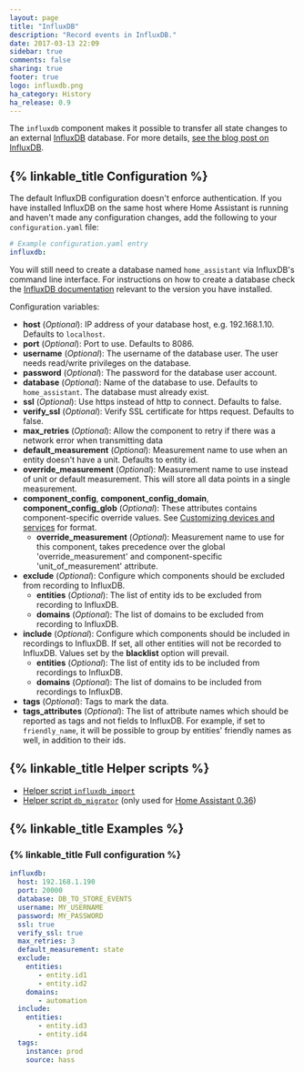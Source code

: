 ```yaml
---
layout: page
title: "InfluxDB"
description: "Record events in InfluxDB."
date: 2017-03-13 22:09
sidebar: true
comments: false
sharing: true
footer: true
logo: influxdb.png
ha_category: History
ha_release: 0.9
---
```


The `influxdb` component makes it possible to transfer all state changes to an external [InfluxDB](https://influxdb.com/) database. For more details, [see the blog post on InfluxDB](/blog/2015/12/07/influxdb-and-grafana/).

## {% linkable_title Configuration %}

The default InfluxDB configuration doesn't enforce authentication. If you have installed InfluxDB on the same host where Home Assistant is running and haven't made any configuration changes, add the following to your `configuration.yaml` file:

```yaml
# Example configuration.yaml entry
influxdb:
```

You will still need to create a database named `home_assistant` via InfluxDB's command line interface. For instructions on how to create a database check the [InfluxDB documentation](https://docs.influxdata.com/influxdb/latest/introduction/getting_started/#creating-a-database) relevant to the version you have installed.

Configuration variables:

- **host** (*Optional*): IP address of your database host, e.g. 192.168.1.10. Defaults to `localhost`.
- **port** (*Optional*): Port to use. Defaults to 8086.
- **username** (*Optional*): The username of the database user. The user needs read/write privileges on the database.
- **password** (*Optional*): The password for the database user account.
- **database** (*Optional*): Name of the database to use. Defaults to `home_assistant`. The database must already exist.
- **ssl** (*Optional*): Use https instead of http to connect. Defaults to false.
- **verify_ssl** (*Optional*): Verify SSL certificate for https request. Defaults to false.
- **max_retries** (*Optional*): Allow the component to retry if there was a network error when transmitting data
- **default_measurement** (*Optional*): Measurement name to use when an entity doesn't have a unit. Defaults to entity id.
- **override_measurement** (*Optional*): Measurement name to use instead of unit or default measurement. This will store all data points in a single measurement.
- **component_config**, **component_config_domain**, **component_config_glob** (*Optional*): These attributes contains component-specific override values. See [Customizing devices and services](https://home-assistant.io/getting-started/customizing-devices/) for format.
  - **override_measurement** (*Optional*): Measurement name to use for this component, takes precedence over the global 'override_measurement' and component-specific 'unit_of_measurement' attribute.
- **exclude** (*Optional*): Configure which components should be excluded from recording to InfluxDB.
  - **entities** (*Optional*): The list of entity ids to be excluded from recording to InfluxDB.
  - **domains** (*Optional*): The list of domains to be excluded from recording to InfluxDB.
- **include** (*Optional*): Configure which components should be included in recordings to InfluxDB. If set, all other entities will not be recorded to InfluxDB. Values set by the **blacklist** option will prevail.
  - **entities** (*Optional*): The list of entity ids to be included from recordings to InfluxDB.
  - **domains** (*Optional*): The list of domains to be included from recordings to InfluxDB.
- **tags** (*Optional*): Tags to mark the data.
- **tags_attributes** (*Optional*): The list of attribute names which should be reported as tags and not fields to InfluxDB. For example, if set to `friendly_name`, it will be possible to group by entities' friendly names as well, in addition to their ids.

## {% linkable_title Helper scripts %}

- [Helper script `influxdb_import`](/docs/tools/influxdb_import/)
- [Helper script `db_migrator`](/docs/tools/db_migrator/) (only used for [Home Assistant 0.36](/blog/2017/01/14/iss-usps-images-packages/#influxdb-export))

## {% linkable_title Examples %}

### {% linkable_title Full configuration %}

```yaml
influxdb:
  host: 192.168.1.190
  port: 20000
  database: DB_TO_STORE_EVENTS
  username: MY_USERNAME
  password: MY_PASSWORD
  ssl: true
  verify_ssl: true
  max_retries: 3
  default_measurement: state
  exclude:
    entities:
       - entity.id1
       - entity.id2
    domains:
       - automation
  include:
    entities:
       - entity.id3
       - entity.id4
  tags:
    instance: prod
    source: hass
```
